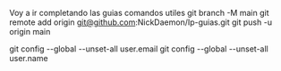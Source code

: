 Voy a ir completando las guias
comandos utiles
git branch -M main
git remote add origin git@github.com:NickDaemon/Ip-guias.git
git push -u origin main

git config --global --unset-all user.email
git config --global --unset-all user.name
